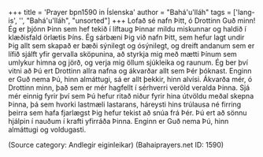+++
title = 'Prayer bpn1590 in Íslenska'
author = "Bahá'u'lláh"
tags = ['lang-is', '', "Bahá'u'lláh", "unsorted"]
+++
Lofað sé nafn Þitt, ó Drottinn Guð minn! Ég er þjónn Þinn sem hef tekið í líftaug Þinnar mildu miskunnar og haldið í klæðisfald örlætis Þíns. Ég sárbæni Þig við nafn Þitt, sem hefur lagt undir Þig allt sem skapað er bæði sýnilegt og ósýnilegt, og dreift andanum sem er lífið sjálft yfir gervalla sköpunina, að styrkja mig með mætti Þínum sem umlykur himna og jörð, og verja mig öllum sjúkleika og raunum. Ég ber því vitni að Þú ert Drottinn allra nafna og ákvarðar allt sem Þér þóknast. Enginn er Guð nema Þú, hinn almáttugi, sá er allt þekkir, hinn alvísi.
Ákvarða mér, ó Drottinn minn, það sem er mér hagfellt í sérhverri veröld veralda Þinna. Sjá mér einnig fyrir því sem Þú hefur ritað niður fyrir hina útvöldu meðal skepna Þinna, þá sem hvorki last­mæli lastarans, háreysti hins trúlausa né firring þeirra sem hafa fjarlægst Þig hefur tekist að snúa frá Þér.
Þú ert að sönnu hjálpin í nauðum í krafti yfirráða Þinna. Enginn er Guð nema Þú, hinn almáttugi og voldugasti.

(Source category: Andlegir eiginleikar)
(Bahaiprayers.net ID: 1590)

